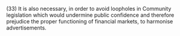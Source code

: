 (33) It is also necessary, in order to avoid loopholes in Community legislation which would undermine public confidence and therefore prejudice the proper functioning of financial markets, to harmonise advertisements.